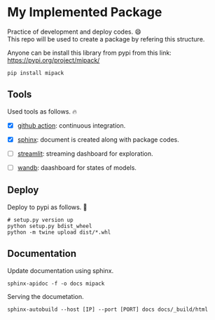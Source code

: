 # My Implemented Package

Practice of development and deploy codes. 😄 <br>
This repo will be used to create a package by refering this structure.

Anyone can be install this library from pypi from this link: https://pypi.org/project/mipack/

```
pip install mipack
```

## Tools 

Used tools as follows. 🔥

- [x] [github action](https://github.com/features/actions): continuous integration.
- [x] [sphinx](https://www.sphinx-doc.org/en/master): document is created along with package codes.
- [ ] [streamlit](https://streamlit.io/): streaming dashboard for exploration.
- [ ] [wandb](https://wandb.ai/site): daashboard for states of models.


## Deploy

Deploy to pypi as follows. 🥳
```
# setup.py version up
python setup.py bdist_wheel
python -m twine upload dist/*.whl
```

## Documentation

Update documentation using sphinx.
```
sphinx-apidoc -f -o docs mipack
```

Serving the documetation.
```
sphinx-autobuild --host [IP] --port [PORT] docs docs/_build/html
```
